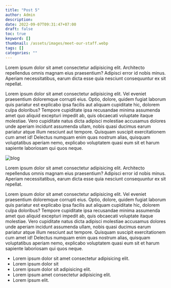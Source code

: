 ```yaml
---
title: "Post 5"
author: Admin
description: 
date: 2022-09-07T09:31:47+07:00
draft: false
toc: true
keyword: []
thumbnail: /assets/images/meet-our-staff.webp
tags: []
categories: ""
---
```


Lorem ipsum dolor sit amet consectetur adipisicing elit. Architecto repellendus omnis magnam eius praesentium? Adipisci error id nobis minus. Aperiam necessitatibus, earum dicta esse quia nesciunt consequuntur ex sit repellat.

Lorem ipsum dolor sit amet consectetur adipisicing elit. Vel eveniet praesentium doloremque corrupti eius. Optio, dolore, quidem fugiat laborum quis pariatur est explicabo ipsa facilis aut aliquam cupiditate hic, dolorem culpa doloribus? Tempore cupiditate ipsa recusandae minima assumenda amet quo aliquid excepturi impedit ab, quis obcaecati voluptate itaque molestiae. Vero cupiditate natus dicta adipisci molestiae accusamus dolores unde aperiam incidunt assumenda ullam, nobis quasi ducimus earum pariatur atque illum nesciunt aut tempore. Quisquam suscipit exercitationem cum amet id! Delectus numquam enim quas nostrum alias, quisquam voluptatibus aperiam nemo, explicabo voluptatem quasi eum sit et harum sapiente laboriosam qui quos neque.

![blog](/assets/images/blog.webp)

Lorem ipsum dolor sit amet consectetur adipisicing elit. Architecto repellendus omnis magnam eius praesentium? Adipisci error id nobis minus. Aperiam necessitatibus, earum dicta esse quia nesciunt consequuntur ex sit repellat.

Lorem ipsum dolor sit amet consectetur adipisicing elit. Vel eveniet praesentium doloremque corrupti eius. Optio, dolore, quidem fugiat laborum quis pariatur est explicabo ipsa facilis aut aliquam cupiditate hic, dolorem culpa doloribus? Tempore cupiditate ipsa recusandae minima assumenda amet quo aliquid excepturi impedit ab, quis obcaecati voluptate itaque molestiae. Vero cupiditate natus dicta adipisci molestiae accusamus dolores unde aperiam incidunt assumenda ullam, nobis quasi ducimus earum pariatur atque illum nesciunt aut tempore. Quisquam suscipit exercitationem cum amet id! Delectus numquam enim quas nostrum alias, quisquam voluptatibus aperiam nemo, explicabo voluptatem quasi eum sit et harum sapiente laboriosam qui quos neque.


- Lorem ipsum dolor sit amet consectetur adipisicing elit.
- Lorem ipsum dolor sit
- Lorem ipsum dolor sit adipisicing elit.
- Lorem ipsum amet consectetur adipisicing elit.
- Lorem ipsum elit.